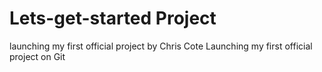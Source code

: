 # Lets-get-started Project
launching my first official project
by Chris Cote
Launching my first official project on Git
